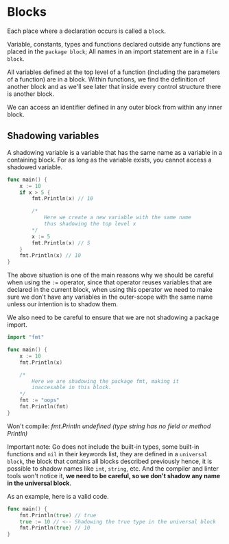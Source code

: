 # Blocks

Each place where a declaration occurs is called a `block`. 

Variable, constants, types and functions declared outside any functions are placed in the `package block`; All names in an import statement are in a `file block`.

All variables defined at the top level of a function (including the parameters of a function) are in a block. Within functions, we find the definition of another block and as we'll see later that inside every control structure there is another block. 

We can access an identifier defined in any outer block from within any inner block.

## Shadowing variables

A shadowing variable is a variable that has the same name as a variable in a containing block. For as long as the variable exists, you cannot access a shadowed variable.

```go
func main() {
	x := 10
	if x > 5 {
		fmt.Println(x) // 10

        /*
            Here we create a new variable with the same name 
            thus shadowing the top level x
        */
		x := 5 
		fmt.Println(x) // 5
	}
	fmt.Println(x) // 10
}
```

The above situation is one of the main reasons why we should be careful when using the `:=` operator, since that operator reuses variables that are declared in the current block, when using this operator we need to make sure we don't have any variables in the outer-scope with the same name unless our intention is to shadow them.

We also need to be careful to ensure that we are not shadowing a package import.

```go
import "fmt"

func main() {
	x := 10
	fmt.Println(x)

    /*
        Here we are shadowing the package fmt, making it 
        inaccesable in this block.
    */
	fmt := "oops"
	fmt.Println(fmt)
}
```

Won't compile: *fmt.Println undefined (type string has no field or method Println)*

Important note: Go does not include the built-in types, some built-in functions and `nil` in their keywords list, they are defined in a `universal block`, the block that contains all blocks described previously hence, it is possible to shadow names like `int`, `string`, etc. And the compiler and linter tools won't notice it, **we need to be careful, so we don't shadow any name in the universal block**.

As an example, here is a valid code.

```go
func main() {
	fmt.Println(true) // true
	true := 10 // <-- Shadowing the true type in the universal block 
	fmt.Println(true) // 10
}
```
